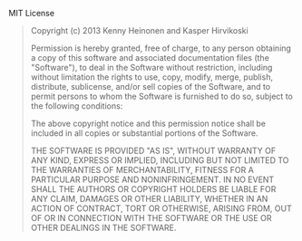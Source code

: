 MIT License

> Copyright (c) 2013 Kenny Heinonen and Kasper Hirvikoski
> 
> Permission is hereby granted, free of charge, to any person obtaining a copy of this software and associated 
> documentation files (the "Software"), to deal in the Software without restriction, including without limitation the 
> rights to use, copy, modify, merge, publish, distribute, sublicense, and/or sell copies of the Software, and to permit 
> persons to whom the Software is furnished to do so, subject to the following conditions:
>
> The above copyright notice and this permission notice shall be included in all copies or substantial portions of the 
> Software.
>
> THE SOFTWARE IS PROVIDED "AS IS", WITHOUT WARRANTY OF ANY KIND, EXPRESS OR IMPLIED, INCLUDING BUT NOT LIMITED TO THE 
> WARRANTIES OF MERCHANTABILITY, FITNESS FOR A PARTICULAR PURPOSE AND NONINFRINGEMENT. IN NO EVENT SHALL THE AUTHORS OR 
> COPYRIGHT HOLDERS BE LIABLE FOR ANY CLAIM, DAMAGES OR OTHER LIABILITY, WHETHER IN AN ACTION OF CONTRACT, TORT OR 
> OTHERWISE, ARISING FROM, OUT OF OR IN CONNECTION WITH THE SOFTWARE OR THE USE OR OTHER DEALINGS IN THE SOFTWARE.
